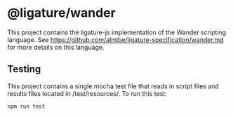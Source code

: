 # @ligature/wander

This project contains the ligature-js implementation of the Wander scripting language.
See https://github.com/almibe/ligature-specification/wander.md for more details on this language.

## Testing

This project contains a single mocha test file that reads in script files and results files located in /test/resources/.
To run this test:

`npm run test`
